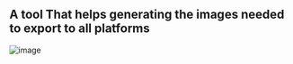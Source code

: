 ## A tool That helps generating the images needed to export to all platforms
![image](https://github.com/user-attachments/assets/346eb3a6-0d7c-45e3-a997-207dce347ca7)

